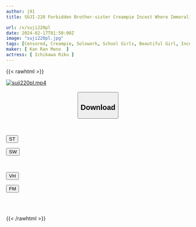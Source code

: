 ```yaml
---
author: j91
title: SUJI-220 Forbidden Brother-sister Creampie Incest Where Immorality Doubles Excitement Riku Beautiful Breasts Riku Ichikawa

url: /v/suji220pl
date: 2024-02-17T01:50:00Z
image: "suji220pl.jpg"
tags: [Censored, Creampie, Solowork, School Girls, Beautiful Girl, Incest, Sister	]
maker: [ Kan Ran Mono  ]
actress: [ Ichikawa Riku ]
---
```



{{< rawhtml >}}

<div class="video" data-videoid="8weo4eDRJzioLwv">
    <a href="javascript:;">
        <img src="/v/suji220pl/suji220pl.jpg" width="WIDTH" height="HEIGHT" alt="suji220pl.mp4" loading="lazy">
    </a>
</div>

<script type="text/javascript" src="https://j91.asia/asset/on-demand-st.js"></script>

<br>
  <link rel="stylesheet" href="https://j91.asia/asset/bs5.css">
  
  <center>
  <button class="btn btn-primary" type="button" data-bs-toggle="collapse" data-bs-target=".multi-collapse" aria-expanded="false" aria-controls="multiCollapseExample1 multiCollapseExample2"><h2>Download</h2></button></center>
</p>
<div class="row">
  <div class="col">
    <div class="collapse multi-collapse" id="multiCollapseExample1">
      <div class="card card-body">
	      	      <br>
<div class="buttons">  
<p><a href="https://streamtape.to/v/8weo4eDRJzioLwv" target="_blank"><button class="btn-hover color-3"><i class="fa fa-download"></i> ST</button></a></p>
<p><a href="https://cdnwish.com/bqkehwf26ebr" target="_blank"><button class="btn-hover color-2"><i class="fa fa-download"></i> SW</button></a></p></div>
    </div>
  </div>
</div>
  <div class="col">
    <div class="collapse multi-collapse" id="multiCollapseExample2">
      <div class="card card-body">
	      <br>
<div class="buttons">
<p><a href="https://vidhidepro.com/f/1p3zheuww9fn"><button class="btn-hover color-9"><i class="fa fa-download"></i> VH</button></a></p>
<p><a href="https://filemoon.sx/d/h2x1fk0v4erk"><button class="btn-hover color-8"><i class="fa fa-download"></i> FM</button></a></p></div>
<br><br>
      </div>
    </div>
  </div>
</div>

{{< /rawhtml >}}